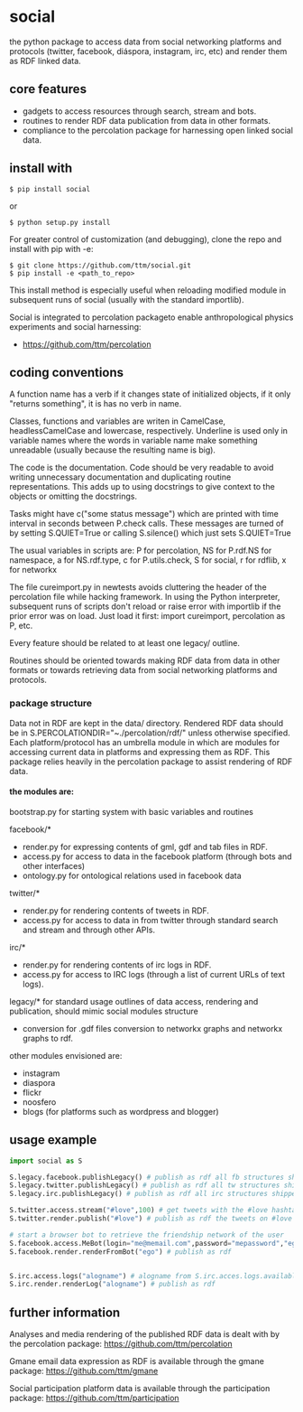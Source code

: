# social
the python package to access data from social networking platforms and protocols (twitter, facebook, diáspora, instagram, irc, etc)
and render them as RDF linked data.

## core features
  - gadgets to access resources through search, stream and bots.
  - routines to render RDF data publication from data in other formats.
  - compliance to the percolation package for harnessing open linked social data.

## install with
    $ pip install social
or

    $ python setup.py install

For greater control of customization (and debugging), clone the repo and install with pip with -e:

    $ git clone https://github.com/ttm/social.git
    $ pip install -e <path_to_repo>
This install method is especially useful when reloading modified module in subsequent runs of social
(usually with the standard importlib).

Social is integrated to percolation packageto enable anthropological physics experiments and social harnessing:
- https://github.com/ttm/percolation

## coding conventions
A function name has a verb if it changes state of initialized objects, if it only "returns something", it is has no verb in name.

Classes, functions and variables are writen in CamelCase, headlessCamelCase and lowercase, respectively.
Underline is used only in variable names where the words in variable name make something unreadable (usually because the resulting name is big).

The code is the documentation. Code should be very readable to avoid writing unnecessary documentation and duplicating routine representations. This adds up to using docstrings to give context to the objects or omitting the docstrings.

Tasks might have c("some status message") which are printed with time interval in seconds between P.check calls.
These messages are turned of by setting S.QUIET=True or calling S.silence() which just sets S.QUIET=True

The usual variables in scripts are: P for percolation, NS for P.rdf.NS for namespace, a for NS.rdf.type, c for P.utils.check, S for social, r for rdflib, x for networkx

The file cureimport.py in newtests avoids cluttering the header of the percolation file while hacking framework. In using the Python interpreter, subsequent runs of scripts don't reload or raise error with importlib if the prior error was on load. Just load it first: import cureimport, percolation as P, etc.

Every feature should be related to at least one legacy/ outline.

Routines should be oriented towards making RDF data from data in other formats or towards retrieving data from social networking platforms and protocols.

### package structure
Data not in RDF are kept in the data/ directory.
Rendered RDF data should be in S.PERCOLATIONDIR="~./percolation/rdf/" unless otherwise specified.
Each platform/protocol has an umbrella module in which are modules for accessing current data in platforms
and expressing them as RDF.
This package relies heavily in the percolation package to assist rendering of RDF data.


#### the modules are:
bootstrap.py for starting system with basic variables and routines

facebook/\*
- render.py for expressing contents of gml, gdf and tab files in RDF. 
- access.py for access to data in the facebook platform (through bots and other interfaces)
- ontology.py for ontological relations used in facebook data


twitter/\*
- render.py for rendering contents of tweets in RDF. 
- access.py for access to data in from twitter through standard search and stream and through other APIs. 

irc/\*
- render.py for rendering contents of irc logs in RDF. 
- access.py for access to IRC logs (through a list of current URLs of text logs). 

legacy/\* for standard usage outlines of data access, rendering and publication, should mimic social modules structure
- conversion for .gdf files conversion to networkx graphs and networkx graphs to rdf.


other modules envisioned are:
- instagram
- diaspora
- flickr
- noosfero
- blogs (for platforms such as wordpress and blogger)

## usage example
```python
import social as S

S.legacy.facebook.publishLegacy() # publish as rdf all fb structures shipped with social
S.legacy.twitter.publishLegacy() # publish as rdf all tw structures shipped with social
S.legacy.irc.publishLegacy() # publish as rdf all irc structures shipped with social

S.twitter.access.stream("#love",100) # get tweets with the #love hashtag on the fly
S.twitter.render.publish("#love") # publish as rdf the tweets on #love obtained

# start a browser bot to retrieve the friendship network of the user
S.facebook.access.MeBot(login="me@memail.com",password="mepassword","ego_friendship")
S.facebook.render.renderFromBot("ego") # publish as rdf 


S.irc.access.logs("alogname") # alogname from S.irc.acces.logs.available()
S.irc.render.renderLog("alogname") # publish as rdf 
```

## further information
Analyses and media rendering of the published RDF data is dealt with by the percolation package: https://github.com/ttm/percolation

Gmane email data expression as RDF is available through the gmane package: https://github.com/ttm/gmane

Social participation platform data is available through the participation package: https://github.com/ttm/participation

